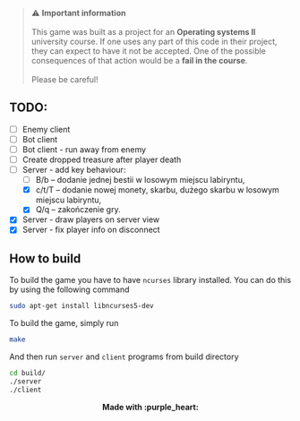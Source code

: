 > :warning: **Important information**<br><br>This game was built as a project for an **Operating systems II** university course. If one uses any part of this code in their project, they can expect to have it not be accepted. One of the possible consequences of that action would be a **fail in the course**.<br><br>Please be careful!

## TODO:

- [ ] Enemy client
- [ ] Bot client
- [ ] Bot client - run away from enemy
- [ ] Create dropped treasure after player death
- [ ] Server - add key behaviour:
    - [ ] B/b – dodanie jednej bestii w losowym miejscu labiryntu,
    - [x] c/t/T – dodanie nowej monety, skarbu, dużego skarbu w losowym miejscu labiryntu,
    - [x] Q/q – zakończenie gry.

- [x] Server - draw players on server view
- [x] Server - fix player info on disconnect

## How to build

To build the game you have to have `ncurses` library installed. You can do this by using the following command
```sh
sudo apt-get install libncurses5-dev
```

To build the game, simply run
```sh
make
```

And then run `server` and `client` programs from build directory

```sh
cd build/
./server
./client
```

<div style="text-align: center">
<b>Made with :purple_heart:</b><br>
</div>